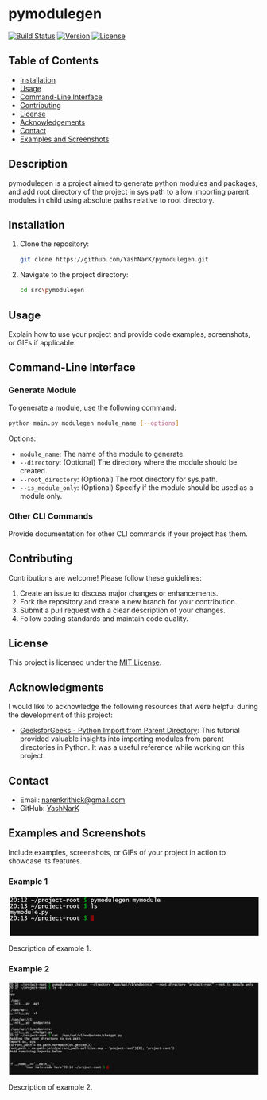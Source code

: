# pymodulegen

[![Build Status](https://img.shields.io/badge/build-passing-brightgreen)](https://example.com/build)
[![Version](https://img.shields.io/badge/version-0.0.1-blue)](https://github.com/YashNarK/pymodulegen/releases)
[![License](https://img.shields.io/badge/license-MIT-green)](LICENSE)

## Table of Contents
- [Installation](#installation)
- [Usage](#usage)
- [Command-Line Interface](#command-line-interface)
- [Contributing](#contributing)
- [License](#license)
- [Acknowledgements](#acknowledgments)
- [Contact](#contact)
- [Examples and Screenshots](#examples-and-screenshots)


## Description

pymodulegen is a project aimed to generate python modules and packages, and add root directory of the project in sys path to allow importing parent modules in child using absolute paths relative to root directory.

## Installation

1. Clone the repository:
   ```bash
   git clone https://github.com/YashNarK/pymodulegen.git
   ```

2. Navigate to the project directory:
   ```bash
   cd src\pymodulegen
   ```



## Usage

Explain how to use your project and provide code examples, screenshots, or GIFs if applicable.

## Command-Line Interface

### Generate Module

To generate a module, use the following command:

```bash
python main.py modulegen module_name [--options]
```

Options:
- `module_name`: The name of the module to generate.
- `--directory`: (Optional) The directory where the module should be created.
- `--root_directory`: (Optional) The root directory for sys.path.
- `--is_module_only`: (Optional) Specify if the module should be used as a module only.

### Other CLI Commands

Provide documentation for other CLI commands if your project has them.

## Contributing

Contributions are welcome! Please follow these guidelines:

1. Create an issue to discuss major changes or enhancements.
2. Fork the repository and create a new branch for your contribution.
3. Submit a pull request with a clear description of your changes.
4. Follow coding standards and maintain code quality.

## License

This project is licensed under the [MIT License](LICENSE).

## Acknowledgments

I would like to acknowledge the following resources that were helpful during the development of this project:

- [GeeksforGeeks - Python Import from Parent Directory](https://www.geeksforgeeks.org/python-import-from-parent-directory/): This tutorial provided valuable insights into importing modules from parent directories in Python. It was a useful reference while working on this project.


## Contact

- Email: narenkrithick@gmail.com
- GitHub: [YashNarK](https://github.com/YashNarK)



## Examples and Screenshots

Include examples, screenshots, or GIFs of your project in action to showcase its features.

### Example 1

[![Screenshot 1](images/screenshot1.png)](images/screenshot1.png)

Description of example 1.

### Example 2

[![Screenshot 2](images/screenshot2.png)](images/screenshot2.png)

Description of example 2.

